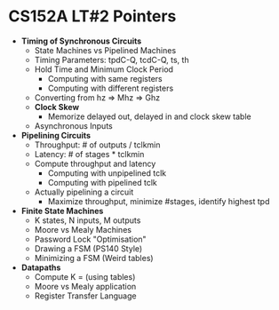 # CS152A LT#2 Pointers

* **Timing of Synchronous Circuits**
  * State Machines vs Pipelined Machines
  * Timing Parameters: tpdC-Q, tcdC-Q, ts, th
  * Hold Time and Minimum Clock Period
    * Computing with same registers
    * Computing with different registers
  * Converting from hz => Mhz => Ghz
  * **Clock Skew**
    * Memorize delayed out, delayed in and clock skew table
  * Asynchronous Inputs
* **Pipelining Circuits**
  * Throughput: # of outputs / tclkmin
  * Latency: # of stages * tclkmin
  * Compute throughput and latency
    * Computing with unpipelined tclk
    * Computing with pipelined tclk
  * Actually pipelining a circuit
    * Maximize throughput, minimize #stages, identify highest tpd
* **Finite State Machines**
  * K states, N inputs, M outputs
  * Moore vs Mealy Machines
  * Password Lock "Optimisation"
  * Drawing a FSM (PS140 Style)
  * Minimizing a FSM (Weird tables)
* **Datapaths**
  * Compute K = (using tables)
  * Moore vs Mealy application
  * Register Transfer Language